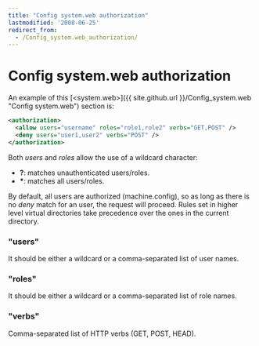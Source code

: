 ```yaml
---
title: "Config system.web authorization"
lastmodified: '2008-06-25'
redirect_from:
  - /Config_system.web_authorization/
---
```


Config system.web authorization
===============================

An example of this [\<system.web\>]({{ site.github.url }}/Config_system.web "Config system.web") section is:

``` xml
<authorization>
  <allow users="username" roles="role1,role2" verbs="GET,POST" />
  <deny users="user1,user2" verbs="POST" />
</authorization>
```

Both *users* and *roles* allow the use of a wildcard character:

-   **?**: matches unauthenticated users/roles.
-   **\***: matches all users/roles.

By default, all users are authorized (machine.config), so as long as there is no *deny* match for an user, the request will proceed. Rules set in higher level virtual directories take precedence over the ones in the current directory.

### "users"

It should be either a wildcard or a comma-separated list of user names.

### "roles"

It should be either a wildcard or a comma-separated list of role names.

### "verbs"

Comma-separated list of HTTP verbs (GET, POST, HEAD).

